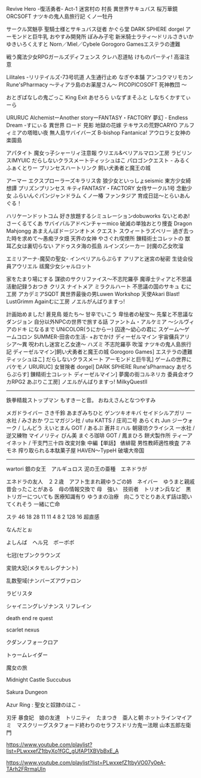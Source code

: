 
Revive Hero -復活勇者- Act-1
迷宮村の 村長
異世界サキュバス 桜万華鏡
ORCSOFT
ナツキの鬼人島旅行記
くノ一牡丹

サークル冥魅亭
聖騎士様とサキュバス従者
かぐら堂
DARK SPHERE  dorgel
アーモンドと巨牛乳
おやすみ開発所
ぽみみ子宅
新米騎士ラティ～ドリルさきいか
ゆきいろくえすと
Norn／Miel／Cybele
Gorogoro Gamesエステラの遭難


戦う魔法少女RPGガールズディフェンス
クレハ忍道帖
けものパーティ! 高温注意



Lilitales -リリテイルズ-73号坑道
人生通行止め
なぎや本舗
アンコクマリモカン
Rune'sPharmacy ～ティアラ島のお薬屋さん～
PICOPICOSOFT
死神教団 ～

おとぎばなしの鬼ごっこ
King Exit
あせろら
いなずまそふと
しなちくかすてぃーら

URURUC
AlchemistーAnother storyーFANTASY・FACTORY
夢幻 - Endless Dream -すにぃる
異世界 ロード 見影
地獄の花嫁 テキサスの荒野CARYO
アルフィミアの塔暗い夜
無人島サバイバーズ
B-bishop
Fantanica!
アウロラと女神の楽園島

アパタイト
魔女っ子シャーリィ注意報
ウリエル&ベリアルマロン工房
ラビリンスIMYUIC
だらしないクラスメートティッシュはこ
パロゴンクエスト -
みるくふぁくとりー
プリンセスハートリンク
飼い犬勇者と魔王の城

アーマー エクスプローラーズキラリス舎
狼少女といっしょseismic
東方少女綺想譚
プリズンプリンセス
キティFANTASY・FACTORY
女侍サークル1号
念動少女
ふらいんぐパンジャンドラム
くノ一椿
ファンタジア
育成日誌～とらいあんぐる！

ハリケーンドットコム
好き放題するシミュレーションdobuworks
ないとめあ!さーくるてくあ
サバイバルアドベンチャーmico
破滅の単独おとり捜査
Dragon Mahjongg
あまえんぼドージンオトメ
クエスト スウィートラズベリー
過ぎ去った時を求めて～愚痴ヲタ畑
天界の女神
やさぐれ喫煙所
錬精術士コレットの
獣耳乙女は裏切らない
アドゥスタ海の孤島
ルインズシーカー
討魔の乙女吹溜

エミリアーナ-魔契の聖女-
インペリアルらぷらす
アリアと迷宮の秘密
生徒会役員アウリエル
祓魔少女シャルロット

家をたまり場にする
謀欲のサクリファイス～不志陀羅亭
魔導士ティアと不思議
活動記録うおつき
クリス ナイトメア ミラクルハート
不思議の国のサキュ むに工房
アカデミアSQDT
異世界最後の男Luwen Workshop
天使Akari Blast!
LustGrimm Againむに工房
ノエルがんばりますっ!

計画始めました!
蒼見鳥
姫たち～
甘辛でいこう
卑怯者の秘宝～
先輩と不思議なダンジョン
自分以外NPCの世界で旅する話
ファントム・アルケミア ～シルヴィアのドキ
になるまで
UNiCOLOR(うにからー)
囚達～幼心の君に
スゲーム～ゲームコロン
SUMMER-田舎の生活- +おでかけ
ディーゼルマイン
宇宙傭兵アリシア～異
呪われし迷宮と乙女達～
ハズミ
不志陀羅亭
吹溜 ナツキの鬼人島旅行記
ディーゼルマイン]飼い犬勇者と魔王の城
Gorogoro Games] エステラの遭難
ティッシュはこ] だらしないクラスメート
アーモンドと巨牛乳] ゲームの世界にバケモノ
URURUC] 女冒険者
dorgel] DARK SPHERE 
Rune'sPharmacy
あせろらぷらす] 錬精術士コレット
ディーゼルマイン] 夢魔の街コルネリカ
委員会オウカRPG2
あぷりこ工房] ノエルがんばりますっ!
MilkyQuestII 



------
鉄拳精裁ストップマン
もすきーと音。
おねえさんとなつやすみ


メガドライバー
さき千鈴
あまぎみちひと
ゲンツキオキバ
セイドシルアガリ
一水社 / みさおか
ワニマガジン社 / utu
KATTS / 庄司二号
あらくれ
Jun
ジーウォーク / しんどう
 えいとまん
GOT / あるぷ
蒼井ミハル
朝寝坊クライシス
一水社 / 逆又練物 マイノリティ びん美
まぐろ珈琲
GOT / 鳳まひろ
餅犬製作所
ティーアイネット / 干支門三十四
改変対象 中編【単話】
 俵緋龍
男性教師適性検査
アネモネ
搾り取られる本駄菓子屋
HAVEN～TypeH
破壊大帝国




--------
wartori 銀の女王　アルギュロス
泥の王の亜種　エネドラが

エネドラの友人　２２歳　アフト生まれ親ゆうごの姉　ネイバー　ゆうまと親戚　昔会ったことがある　母の情報交換で
母　強い　技術者　トリオン兵など　黒トリガーについても
医療知識有り
ゆうまの治療　向こうでとりあえず話は聞いてくれそう
一緒に亡命

ステ
46   18 28 11 11 4 8 2   128
16
超直感　


なんだとぉ

よしんば　ヘル兄　ボーボボ

七冠(セブンクラウンズ

変貌大妃(メタモルレグナント)

乱数聖域(ナンバーズアヴァロン

ラビリスタ


シャイニングレゾナンス リフレイン 

death end re quest

scarlet nexus


クダンノフォークロア 





トゥームレイダー


魔女の旅

Midnight Castle Succubus

Sakura Dungeon　 

Azur Ring : 聖女と奴隷のはこ - 

刃牙
暴食妃　娘の友達　トリニティ　たまつき　亜人と朝
ホットラインマイアミ　マスクリーグスタフォード終わりのセラフスドリカ鬼一法眼
山本五郎左衛門

https://www.youtube.com/playlist?list=PLwxxefZ1tbyXo1fGC_gUfAP1XBVbBxE_A

https://www.youtube.com/playlist?list=PLwxxefZ1tbyVO07y0eA-TArh2FRrmaUIn

